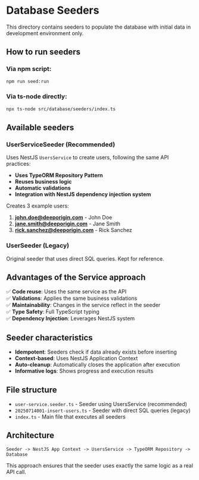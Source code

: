# Database Seeders

This directory contains seeders to populate the database with initial data in development environment only.

## How to run seeders

### Via npm script:

```bash
npm run seed:run
```

### Via ts-node directly:

```bash
npx ts-node src/database/seeders/index.ts
```

## Available seeders

### UserServiceSeeder (Recommended)

Uses NestJS `UsersService` to create users, following the same API practices:

- **Uses TypeORM Repository Pattern**
- **Reuses business logic**
- **Automatic validations**
- **Integration with NestJS dependency injection system**

Creates 3 example users:

1. **john.doe@deeporigin.com** - John Doe
2. **jane.smith@deeporigin.com** - Jane Smith
3. **rick.sanchez@deeporigin.com** - Rick Sanchez

### UserSeeder (Legacy)

Original seeder that uses direct SQL queries. Kept for reference.

## Advantages of the Service approach

✅ **Code reuse**: Uses the same service as the API  
✅ **Validations**: Applies the same business validations  
✅ **Maintainability**: Changes in the service reflect in the seeder  
✅ **Type Safety**: Full TypeScript typing  
✅ **Dependency Injection**: Leverages NestJS system

## Seeder characteristics

- **Idempotent**: Seeders check if data already exists before inserting
- **Context-based**: Uses NestJS Application Context
- **Auto-cleanup**: Automatically closes the application after execution
- **Informative logs**: Shows progress and execution results

## File structure

- `user-service.seeder.ts` - Seeder using UsersService (recommended)
- `20250714001-insert-users.ts` - Seeder with direct SQL queries (legacy)
- `index.ts` - Main file that executes all seeders

## Architecture

```
Seeder -> NestJS App Context -> UsersService -> TypeORM Repository -> Database
```

This approach ensures that the seeder uses exactly the same logic as a real API call.
